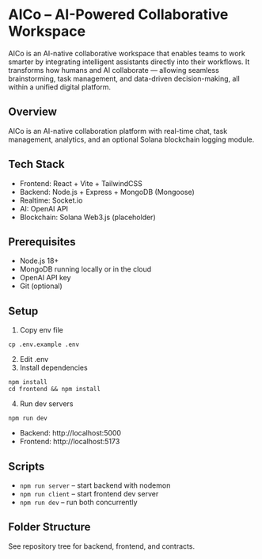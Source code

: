 # AICo – AI-Powered Collaborative Workspace

AICo is an AI-native collaborative workspace that enables teams to work smarter by integrating intelligent assistants directly into their workflows. It transforms how humans and AI collaborate — allowing seamless brainstorming, task management, and data-driven decision-making, all within a unified digital platform.

## Overview
AICo is an AI-native collaboration platform with real-time chat, task management, analytics, and an optional Solana blockchain logging module.

## Tech Stack
- Frontend: React + Vite + TailwindCSS
- Backend: Node.js + Express + MongoDB (Mongoose)
- Realtime: Socket.io
- AI: OpenAI API
- Blockchain: Solana Web3.js (placeholder)

## Prerequisites
- Node.js 18+
- MongoDB running locally or in the cloud
- OpenAI API key
- Git (optional)

## Setup
1. Copy env file
```
cp .env.example .env
```
2. Edit .env
3. Install dependencies
```
npm install
cd frontend && npm install
```
4. Run dev servers
```
npm run dev
```
- Backend: http://localhost:5000
- Frontend: http://localhost:5173

## Scripts
- `npm run server` – start backend with nodemon
- `npm run client` – start frontend dev server
- `npm run dev` – run both concurrently

## Folder Structure
See repository tree for backend, frontend, and contracts.
